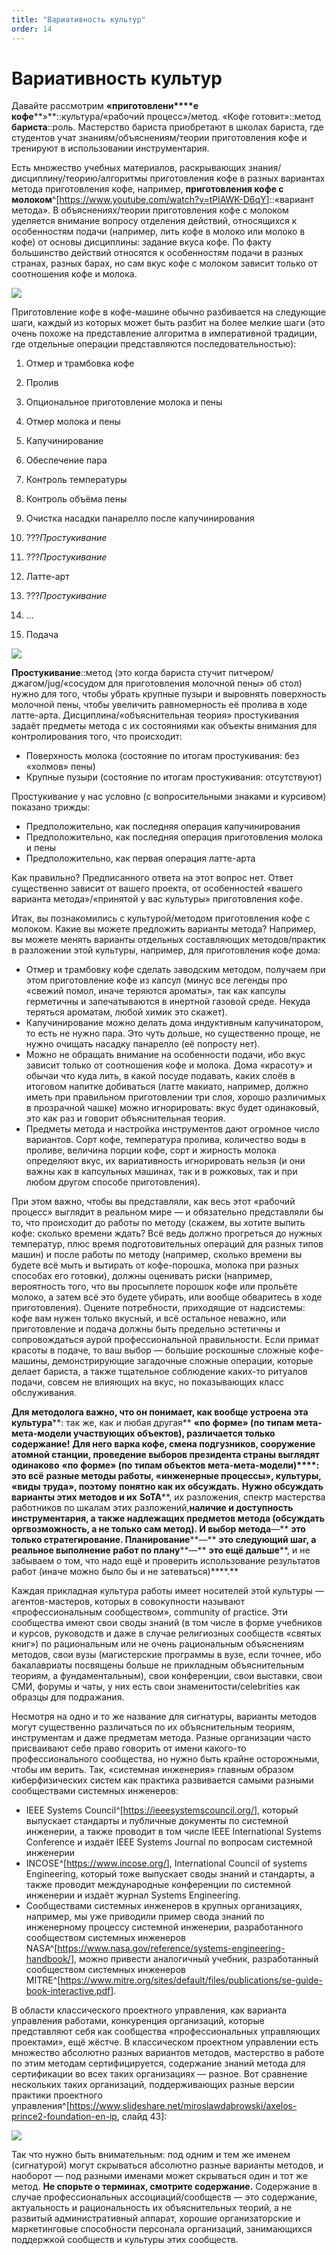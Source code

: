 ```yaml
---
title: "Вариативность культур"
order: 14
---
```


# Вариативность культур

Давайте рассмотрим **«приготовлени****е** **кофе****»**::культура/«рабочий процесс»/метод. «Кофе готовит»::метод **бариста**::роль. Мастерство бариста приобретают в школах бариста, где студентов учат знаниям/объяснениям/теории приготовления кофе и тренируют в использовании инструментария.

Есть множество учебных материалов, раскрывающих знания/дисциплину/теорию/алгоритмы приготовления кофе в разных вариантах метода приготовления кофе, например, **приготовления кофе с молоком**^[<https://www.youtube.com/watch?v=tPlAWK-D6qY>]::«вариант метода». В объяснениях/теории приготовления кофе с молоком уделяется внимание вопросу отделения действий, относящихся к особенностям подачи (например, лить кофе в молоко или молоко в кофе) от основы дисциплины: задание вкуса кофе. По факту большинство действий относятся к особенностям подачи в разных странах, разных барах, но сам вкус кофе с молоком зависит только от соотношения кофе и молока.

![](/ru/professional/methodology/55.png)

Приготовление кофе в кофе-машине обычно разбивается на следующие шаги, каждый из которых может быть разбит на более мелкие шаги (это очень похоже на представление алгоритма в императивной традиции, где отдельные операции представляются последовательностью):

1. Отмер и трамбовка кофе
2. Пролив
3. Опциональное приготовление молока и пены

1. Отмер молока и пены
2. Капучинирование

1. Обеспечение пара
2. Контроль температуры
3. Контроль объёма пены
4. Очистка насадки панарелло после капучинирования
5. ???*Простукивание*

3. ???*Простукивание*

4. Латте-арт

1. ???*Простукивание*
2. …

5. Подача

![](/ru/professional/methodology/56.png)

**Простукивание**::метод (это когда бариста стучит питчером/джагом/jug/«сосудом для приготовления молочной пены» об стол) нужно для того, чтобы убрать крупные пузыри и выровнять поверхность молочной пены, чтобы увеличить равномерность её пролива в ходе латте-арта. Дисциплина/«объяснительная теория» простукивания задаёт предметы метода с их состояниями как объекты внимания для контролирования того, что происходит:

* Поверхность молока (состояние по итогам простукивания: без «холмов» пены)
* Крупные пузыри (состояние по итогам простукивания: отсутствуют)

Простукивание у нас условно (с вопросительными знаками и курсивом) показано трижды:

* Предположительно, как последняя операция капучинирования
* Предположительно, как последняя операция приготовления молока и пены
* Предположительно, как первая операция латте-арта

Как правильно? Предписанного ответа на этот вопрос нет. Ответ существенно зависит от вашего проекта, от особенностей «вашего варианта метода»/«принятой у вас культуры» приготовления кофе.

Итак, вы познакомились с культурой/методом приготовления кофе с молоком. Какие вы можете предложить варианты метода? Например, вы можете менять варианты отдельных составляющих методов/практик в разложении этой культуры, например, для приготовления кофе дома:

* Отмер и трамбовку кофе сделать заводским методом, получаем при этом приготовление кофе из капсул (минус все легенды про «свежий помол, иначе теряются ароматы», так как капсулы герметичны и запечатываются в инертной газовой среде. Некуда теряться ароматам, любой химик это скажет).
* Капучинирование можно делать дома индуктивным капучинатором, то есть не нужно пара. Это чуть дольше, но существенно проще, не нужно очищать насадку панарелло (её попросту нет).
* Можно не обращать внимание на особенности подачи, ибо вкус зависит только от соотношения кофе и молока. Дома «красоту» и обычаи что куда лить, в какой посуде подавать, каких слоёв в итоговом напитке добиваться (латте макиато, например, должно иметь при правильном приготовлении три слоя, хорошо различимых в прозрачной чашке) можно игнорировать: вкус будет одинаковый, это как раз и говорит объяснительная теория.
* Предметы метода и настройка инструментов дают огромное число вариантов. Сорт кофе, температура пролива, количество воды в проливе, величина порции кофе, сорт и жирность молока определяют вкус, их вариативность игнорировать нельзя (и они важны как в капсульных машинах, так и в рожковых, так и при любом другом способе приготовления).

При этом важно, чтобы вы представляли, как весь этот «рабочий процесс» выглядит в реальном мире — и обязательно представляли бы то, что происходит до работы по методу (скажем, вы хотите выпить кофе: сколько времени ждать? Всё ведь должно прогреться до нужных температур, плюс время подготовительных операций для разных типов машин) и после работы по методу (например, сколько времени вы будете всё мыть и вытирать от кофе-порошка, молока при разных способах его готовки), должны оценивать риски (например, вероятность того, что вы просыплете порошок кофе или прольёте молоко, а затем всё это будете убирать, или вообще обваритесь в ходе приготовления). Оцените потребности, приходящие от надсистемы: кофе вам нужен только вкусный, и всё остальное неважно, или приготовление и подача должны быть предельно эстетичны и сопровождаться аурой профессиональной правильности. Если примат красоты в подаче, то ваш выбор — большие роскошные сложные кофе-машины, демонстрирующие загадочные сложные операции, которые делает бариста, а также тщательное соблюдение каких-то ритуалов подачи, совсем не влияющих на вкус, но показывающих класс обслуживания.

**Для методолога важно, что он понимает, как вообще устроена эта** **культура****: так же, как и любая другая** **«по форме» (по типам мета-мета-модели участвующих объектов), различается только содержание!** **Для него варка кофе, смена подгузников, сооружение атомной станции, проведение выборов президента страны выглядят одинаково** **«по форме» (по типам объектов мета-мета-модели)****: это всё** **разные методы работы, «инженерные процессы», культуры, «виды труда», поэтому** **понятно как их обсуждать.** **Нужно обсуждать** **варианты этих методов и их** **SoTA****, их разложения, спектр мастерства работников по шкалам этих разложений,****наличие и доступность инструментария, а также надлежащих предметов метода (обсуждать оргвозможность, а не только сам метод). И выбор метода****—** **это только стратегирование. Планирование****—** **это следующий шаг, а реальное выполнение работ по плану****—** **это ещё дальше****, и не забываем о том, что надо ещё и проверить использование результатов работ (иначе можно было бы и не затеваться)****.**

Каждая прикладная культура работы имеет носителей этой культуры — агентов-мастеров, которых в совокупности называют «профессиональным сообществом», community of practice. Эти сообщества имеют свои своды знаний (в том числе в форме учебников и курсов, руководств и даже в случае религиозных сообществ «святых книг») по рациональным или не очень рациональным объяснениям методов, свои вузы (магистерские программы в вузе, если точнее, ибо бакалавриаты посвящены больше не прикладным объяснительным теориям, а фундаментальным), свои конференции, свои выставки, свои СМИ, форумы и чаты, у них есть свои знаменитости/celebrities как образцы для подражания.

Несмотря на одно и то же название для сигнатуры, варианты методов могут существенно различаться по их объяснительным теориям, инструментам и даже предметам метода. Разные организации часто присваивают себе право говорить от имени какого-то профессионального сообщества, но нужно быть крайне осторожными, чтобы им верить. Так, «системная инженерия» главным образом киберфизических систем как практика развивается самыми разными сообществами системных инженеров:

* IEEE Systems Council^[<https://ieeesystemscouncil.org/>], который выпускает стандарты и публичные документы по системной инженерии, а также проводит в том числе IEEE International Systems Conference и издаёт IEEE Systems Journal по вопросам системной инженерии
* INCOSE^[<https://www.incose.org/>], International Council of systems Engineering, который тоже выпускает своды знаний и стандарты, а также проводит международные конференции по системной инженерии и издаёт журнал Systems Engineering.
* Сообществами системных инженеров в крупных организациях, например, мы уже приводили пример свода знаний по инженерному процессу системной инженерии, разработанного сообществом системных инженеров NASA^[<https://www.nasa.gov/reference/systems-engineering-handbook/>], можно привести аналогичный учебник, разработанный сообществом системных инженеров MITRE^[<https://www.mitre.org/sites/default/files/publications/se-guide-book-interactive.pdf>].

В области классического проектного управления, как варианта управления работами, конкуренция организаций, которые представляют себя как сообщества «профессиональных управляющих проектами», ещё жёстче. В классическом проектном управлении есть множество абсолютно разных вариантов методов, мастерство в работе по этим методам сертифицируется, содержание знаний метода для сертификации во всех таких организациях — разное. Вот сравнение нескольких таких организаций, поддерживающих разные версии практики проектного управления^[<https://www.slideshare.net/miroslawdabrowski/axelos-prince2-foundation-en-ip>, слайд 43]:

![](/ru/professional/methodology/57.png)

Так что нужно быть внимательным: под одним и тем же именем (сигнатурой) могут скрываться абсолютно разные варианты методов, и наоборот — под разными именами может скрываться один и тот же метод. **Не спорьте о терминах, смотрите содержание.** Содержание в случае профессиональных ассоциаций/сообществ — это содержание, актуальность и рациональность их объяснительных теорий, а не развитый административный аппарат, хорошие организаторские и маркетинговые способности персонала организаций, занимающихся поддержкой сообществ и культуры этих сообществ.
